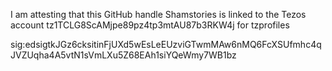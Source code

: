 I am attesting that this GitHub handle Shamstories is linked to the Tezos account tz1TCLG8ScAMjpe89pz4tp3mtAU87b3RKW4j for tzprofiles

sig:edsigtkJGz6cksitinFjUXd5wEsLeEUzviGTwmMAw6nMQ6FcXSUfmhc4qJVZUqha4A5vtN1sVmLXu5Z68EAh1siYQeWmy7WB1bz
